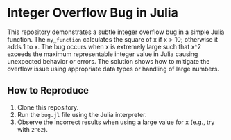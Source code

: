 # Integer Overflow Bug in Julia

This repository demonstrates a subtle integer overflow bug in a simple Julia function.  The `my_function` calculates the square of x if x > 10; otherwise it adds 1 to x. The bug occurs when x is extremely large such that x^2 exceeds the maximum representable integer value in Julia causing unexpected behavior or errors. The solution shows how to mitigate the overflow issue using appropriate data types or handling of large numbers.

## How to Reproduce

1. Clone this repository.
2. Run the `bug.jl` file using the Julia interpreter.
3. Observe the incorrect results when using a large value for x (e.g., try with `2^62`).